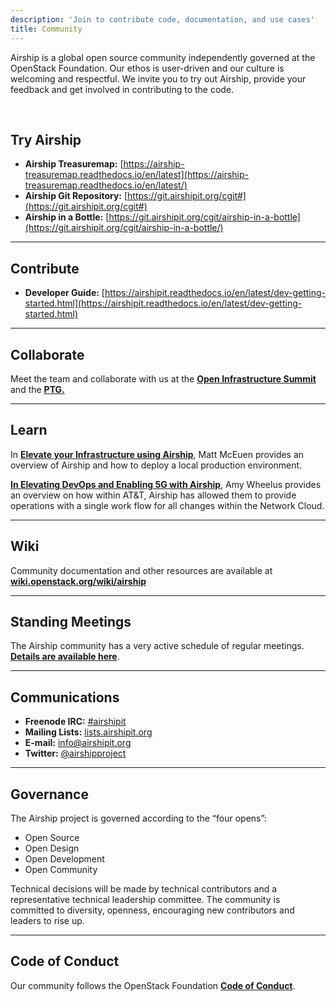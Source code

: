 ```yaml
---
description: 'Join to contribute code, documentation, and use cases'
title: Community
---
```


Airship is a global open source community independently governed at the OpenStack Foundation. Our ethos is user-driven and our culture is welcoming and respectful. We invite you to try out Airship, provide your feedback and get involved in contributing to the code. 

<br>

## Try Airship

- **Airship Treasuremap:** [https://airship-treasuremap.readthedocs.io/en/latest](https://airship-treasuremap.readthedocs.io/en/latest/)
- **Airship Git Repository:** [https://git.airshipit.org/cgit#](https://git.airshipit.org/cgit#)
- **Airship in a Bottle:** [https://git.airshipit.org/cgit/airship-in-a-bottle](https://git.airshipit.org/cgit/airship-in-a-bottle/)

---

## Contribute

- **Developer Guide:** [https://airshipit.readthedocs.io/en/latest/dev-getting-started.html](https://airshipit.readthedocs.io/en/latest/dev-getting-started.html)

---

## Collaborate

Meet the team and collaborate with us at the [**Open Infrastructure Summit**](https://www.openstack.org/summit/denver-2019/) and the [**PTG.**](https://www.openstack.org/ptg/)

---

## Learn

In [**Elevate your Infrastructure using Airship**](https://www.brighttalk.com/webcast/12229/354156), Matt McEuen provides an overview of Airship and how to deploy a local production environment.

[**In Elevating DevOps and Enabling 5G with Airship**](https://about.att.com/innovationblog/2019/04/devops_and_5g_with_airship.html), Amy Wheelus provides an overview on how within AT&T, Airship has allowed them to provide operations with a single work flow for all changes within the Network Cloud.

---

## Wiki

Community documentation and other resources are available at [**wiki.openstack.org/wiki/airship**](//wiki.openstack.org/wiki/airship)

---

## Standing Meetings

The Airship community has a very active schedule of regular meetings. [**Details are available here**](https://wiki.openstack.org/wiki/Airship#Get_in_Touch).

---

## Communications

- **Freenode IRC:** [#airshipit](https://wiki.openstack.org/wiki/Airship#Get_in_Touch)
- **Mailing Lists:** [lists.airshipit.org](http://lists.airshipit.org/cgi-bin/mailman/listinfo)
- **E-mail:** [info@airshipit.org](mailto:info@airshipit.org)
- **Twitter:** [@airshipproject](//twitter.com/airshipproject)

---

## Governance

The Airship project is governed according to the “four opens”:

<ul class="list-disc">
  <li>Open Source</li> 
  <li>Open Design</li>
  <li>Open Development</li>
  <li>Open Community</li>
</ul>

Technical decisions will be made by technical contributors and a representative technical leadership committee. The community is committed to diversity, openness, encouraging new contributors and leaders to rise up.

---

## Code of Conduct 

Our community follows the OpenStack Foundation [**Code of Conduct**](https://www.openstack.org/legal/community-code-of-conduct/).
